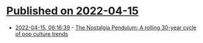 # [Published on 2022-04-15](index.md)

* [2022-04-15, 06:16:39](https://news.ycombinator.com/item?id=31037095) - [The Nostalgia Pendulum: A rolling 30-year cycle of pop culture trends](https://thepatterning.com/2017/02/13/the-nostalgia-pendulum-a-rolling-30-year-cycle-of-pop-culture-trends/)
